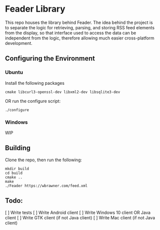 # Feader Library

This repo houses the library behind Feader. The idea behind the project is to separate the logic for retrieving, parsing, and storing RSS feed elements from the display, so that interface used to access the data can be independent from the logic, therefore allowing much easier cross-platform development. 

## Configuring the Environment

### Ubuntu

Install the following packages

```
cmake libcurl3-openssl-dev libxml2-dev libsqlite3-dev
```

OR run the configure script:

```
./configure
```

### Windows
 WIP

## Building

Clone the repo, then run the following:

```
mkdir build
cd build
cmake ..
make
./Feader https://wbrawner.com/feed.xml
```

## Todo:

[ ] Write tests
[ ] Write Android client
[ ] Write Windows 10 client OR Java client
[ ] Write GTK client (if not Java client)
[ ] Write Mac client (if not Java client)
